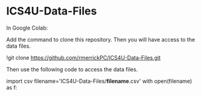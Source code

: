 # ICS4U-Data-Files

In Google Colab: 

Add the command to clone this repository. Then you will have access to the data files.

!git clone https://github.com/rmerrickPC/ICS4U-Data-Files.git

Then use the following code to access the data files.

import csv
filename='ICS4U-Data-Files/**filename**.csv'
with open(filename) as f:
